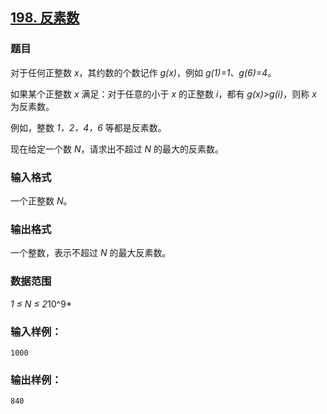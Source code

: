 ## [198. 反素数](https://www.acwing.com/problem/content/200/)

### 题目

对于任何正整数 *x*，其约数的个数记作 *g(x)*，例如 *g(1)=1、g(6)=4*。

如果某个正整数 *x* 满足：对于任意的小于 *x* 的正整数 *i*，都有 *g(x)>g(i)*，则称 *x* 为反素数。

例如，整数 *1，2，4，6* 等都是反素数。

现在给定一个数 *N*，请求出不超过 *N* 的最大的反素数。

### 输入格式

一个正整数 *N*。

### 输出格式

一个整数，表示不超过 *N* 的最大反素数。

### 数据范围

*1 ≤ N ≤ 2*10^9*

### 输入样例：

```
1000
```

### 输出样例：

```
840
```
